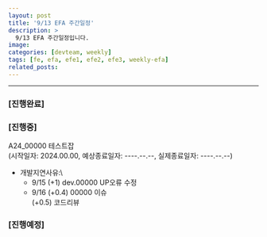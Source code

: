 ```yaml
---
layout: post
title: '9/13 EFA 주간일정'
description: >
  9/13 EFA 주간일정입니다.
image: 
categories: [devteam, weekly]
tags: [fe, efa, efe1, efe2, efe3, weekly-efa]
related_posts:
---
```

---

### [진행완료]

### [진행중]

A24_00000 테스트잡 \
(시작일자: 2024.00.00, 예상종료일자: ----.--.--, 실제종료일자: ----.--.--)

- 개발지연사유:\
  - 9/15 (+1) dev.00000 UP오류 수정
  - 9/16 (+0.4) 00000 이슈 \
         (+0.5) 코드리뷰

### [진행예정]
